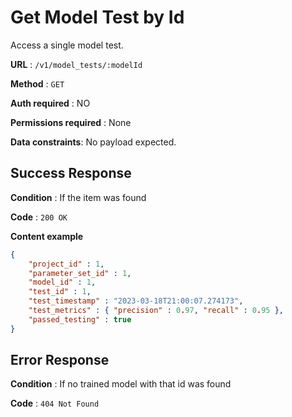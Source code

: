 # Get Model Test by Id
Access a single model test.

**URL** : `/v1/model_tests/:modelId`

**Method** : `GET`

**Auth required** : NO

**Permissions required** : None

**Data constraints**: No payload expected.

## Success Response

**Condition** : If the item was found

**Code** : `200 OK`

**Content example**

```json
{
	"project_id" : 1,
	"parameter_set_id" : 1,
	"model_id" : 1,
	"test_id" : 1,
	"test_timestamp" : "2023-03-18T21:00:07.274173",
	"test_metrics" : { "precision" : 0.97, "recall" : 0.95 },
	"passed_testing" : true
}
```

## Error Response

**Condition** : If no trained model with that id was found

**Code** : `404 Not Found`